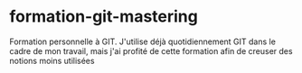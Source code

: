 # formation-git-mastering
Formation personnelle à GIT.
J'utilise déjà quotidiennement GIT dans le cadre de mon travail, mais j'ai profité de cette formation afin de creuser des notions moins utilisées
